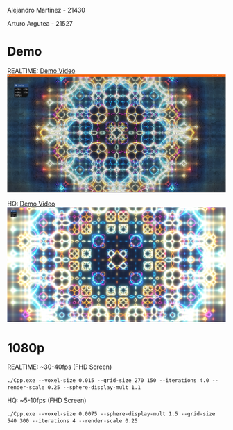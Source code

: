 Alejandro Martinez - 21430

Arturo Argutea - 21527

# Demo


REALTIME:
[Demo Video](Demo.mp4)
![alt text](image-2.png)

HQ:
[Demo Video](Demo-2.mp4)
![alt text](image-1.png)

# 1080p
REALTIME: ~30-40fps (FHD Screen)
```console
./Cpp.exe --voxel-size 0.015 --grid-size 270 150 --iterations 4.0 --render-scale 0.25 --sphere-display-mult 1.1
```

HQ: ~5-10fps (FHD Screen)
```console
./Cpp.exe --voxel-size 0.0075 --sphere-display-mult 1.5 --grid-size 540 300 --iterations 4 --render-scale 0.25
```